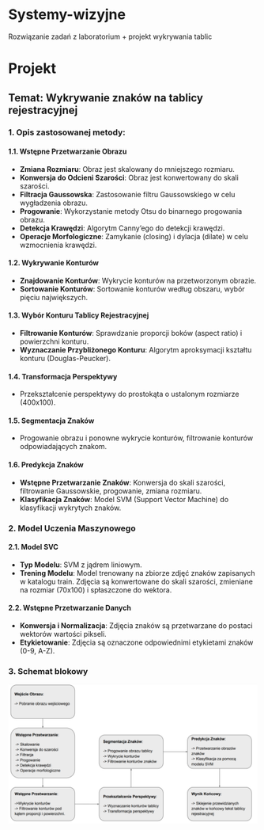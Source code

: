 # Systemy-wizyjne
Rozwiązanie zadań z laboratorium + projekt wykrywania tablic

# Projekt

## Temat: Wykrywanie znaków na tablicy rejestracyjnej

### 1. Opis zastosowanej metody:

#### 1.1. Wstępne Przetwarzanie Obrazu

- **Zmiana Rozmiaru**: Obraz jest skalowany do mniejszego rozmiaru.
- **Konwersja do Odcieni Szarości**: Obraz jest konwertowany do skali szarości.
- **Filtracja Gaussowska**: Zastosowanie filtru Gaussowskiego w celu wygładzenia obrazu.
- **Progowanie**: Wykorzystanie metody Otsu do binarnego progowania obrazu.
- **Detekcja Krawędzi**: Algorytm Canny’ego do detekcji krawędzi.
- **Operacje Morfologiczne**: Zamykanie (closing) i dylacja (dilate) w celu wzmocnienia krawędzi.

#### 1.2. Wykrywanie Konturów

- **Znajdowanie Konturów**: Wykrycie konturów na przetworzonym obrazie.
- **Sortowanie Konturów**: Sortowanie konturów według obszaru, wybór pięciu największych.

#### 1.3. Wybór Konturu Tablicy Rejestracyjnej

- **Filtrowanie Konturów**: Sprawdzanie proporcji boków (aspect ratio) i powierzchni konturu.
- **Wyznaczanie Przybliżonego Konturu**: Algorytm aproksymacji kształtu konturu (Douglas-Peucker).

#### 1.4. Transformacja Perspektywy

- Przekształcenie perspektywy do prostokąta o ustalonym rozmiarze (400x100).

#### 1.5. Segmentacja Znaków

- Progowanie obrazu i ponowne wykrycie konturów, filtrowanie konturów odpowiadających znakom.

#### 1.6. Predykcja Znaków

- **Wstępne Przetwarzanie Znaków**: Konwersja do skali szarości, filtrowanie Gaussowskie, progowanie, zmiana rozmiaru.
- **Klasyfikacja Znaków**: Model SVM (Support Vector Machine) do klasyfikacji wykrytych znaków.

### 2. Model Uczenia Maszynowego

#### 2.1. Model SVC

- **Typ Modelu**: SVM z jądrem liniowym.
- **Trening Modelu**: Model trenowany na zbiorze zdjęć znaków zapisanych w katalogu train. Zdjęcia są konwertowane do skali szarości, zmieniane na rozmiar (70x100) i spłaszczone do wektora.

#### 2.2. Wstępne Przetwarzanie Danych

- **Konwersja i Normalizacja**: Zdjęcia znaków są przetwarzane do postaci wektorów wartości pikseli.
- **Etykietowanie**: Zdjęcia są oznaczone odpowiednimi etykietami znaków (0-9, A-Z).

### 3. Schemat blokowy

![schemat blokowy](images/schemat_blokowy.png)
